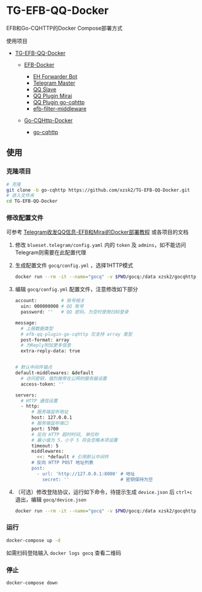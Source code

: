 # TG-EFB-QQ-Docker

EFB和Go-CQHTTP的Docker Compose部署方式

使用项目

- [TG-EFB-QQ-Docker](https://github.com/xzsk2/TG-EFB-QQ-Docker)

  - [EFB-Docker](https://github.com/xzsk2/EFB-Docker)
    - [EH Forwarder Bot](https://github.com/ehForwarderBot/ehForwarderBot)
    - [Telegram Master](https://github.com/ehForwarderBot/efb-telegram-master)
    - [QQ Slave](https://github.com/milkice233/efb-qq-slave)
    - [QQ Plugin Mirai](https://github.com/milkice233/efb-qq-plugin-mirai)
    - [QQ Plugin go-cqhttp](https://github.com/XYenon/efb-qq-plugin-go-cqhttp)
    - [efb-filter-middleware](https://github.com/xzsk2/efb-filter-middleware)

  - [Go-CQHttp-Docker](https://github.com/xzsk2/Go-CQHTTP-Docker)
    - [go-cqhttp](https://github.com/Mrs4s/go-cqhttp)

## 使用

### 克隆项目

```bash
# 克隆
git clone -b go-cqhttp https://github.com/xzsk2/TG-EFB-QQ-Docker.git
# 进入文件夹
cd TG-EFB-QQ-Docker
```

### 修改配置文件

可参考 [Telegram收发QQ信息-EFB和Mirai的Docker部署教程](https://sakari.top/2021/05/05/tg-qq/) 或各项目的文档

1. 修改 `blueset.telegram/config.yaml` 内的 `token` 及 `admins`，如不能访问Telegram则需要在此配置代理

2. 生成配置文件 `gocq/config.yml` ，选择1HTTP模式
   
    ```bash
    docker run --rm -it --name="gocq" -v $PWD/gocq:/data xzsk2/gocqhttp-docker:latest
    ```

3. 编辑 `gocq/config.yml` 配置文件，注意修改如下部分

    ```bash
    account:         # 账号相关
      uin: 000000000 # QQ 账号
      password: ''   # QQ 密码，为空时使用扫码登录

    message:
      # 上报数据类型
      # efb-qq-plugin-go-cqhttp 仅支持 array 类型
      post-format: array
      # 为Reply附加更多信息
      extra-reply-data: true


    # 默认中间件锚点
    default-middlewares: &default
      # 访问密钥，强烈推荐在公网的服务器设置
      access-token: ''

    servers:
      # HTTP 通信设置
      - http:
          # 服务端监听地址
          host: 127.0.0.1
          # 服务端监听端口
          port: 5700
          # 反向 HTTP 超时时间, 单位秒
          # 最小值为 5，小于 5 将会忽略本项设置
          timeout: 5
          middlewares:
            <<: *default # 引用默认中间件
          # 反向 HTTP POST 地址列表
          post:
            - url: 'http://127.0.0.1:8000' # 地址
              secret: ''                   # 密钥保持为空
    ```

4. （可选）修改登陆协议，运行如下命令，待提示生成 `device.json` 后 `ctrl+c` 退出，编辑 `gocq/device.json`

    ```bash
    docker run --rm -it --name="gocq" -v $PWD/gocq:/data xzsk2/gocqhttp-docker:latest
    ```

### 运行

```bash
docker-compose up -d
```

如需扫码登陆输入 `docker logs gocq` 查看二维码

### 停止

```bash
docker-compose down
```
